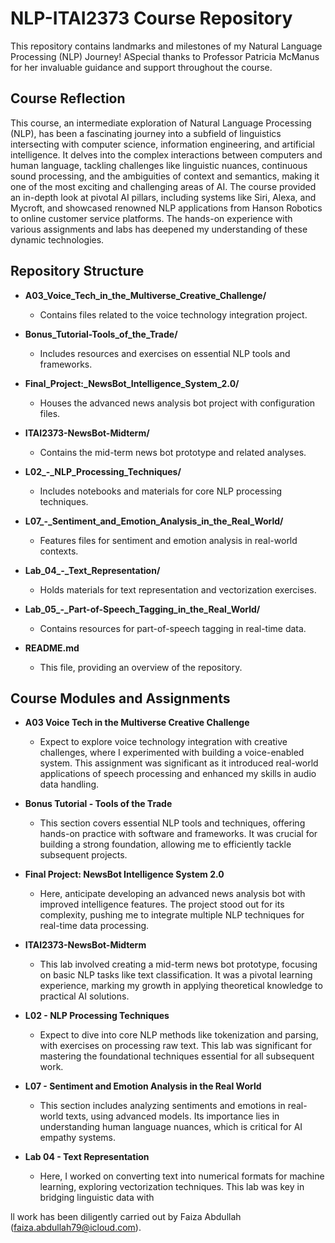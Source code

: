 # NLP-ITAI2373 Course Repository

This repository contains landmarks and milestones of my Natural Language Processing (NLP) Journey! ASpecial thanks to Professor Patricia McManus for her invaluable guidance and support throughout the course.

## Course Reflection
This course, an intermediate exploration of Natural Language Processing (NLP), has been a fascinating journey into a subfield of linguistics intersecting with computer science, information engineering, and artificial intelligence. It delves into the complex interactions between computers and human language, tackling challenges like linguistic nuances, continuous sound processing, and the ambiguities of context and semantics, making it one of the most exciting and challenging areas of AI. The course provided an in-depth look at pivotal AI pillars, including systems like Siri, Alexa, and Mycroft, and showcased renowned NLP applications from Hanson Robotics to online customer service platforms. The hands-on experience with various assignments and labs has deepened my understanding of these dynamic technologies.

## Repository Structure
- **A03_Voice_Tech_in_the_Multiverse_Creative_Challenge/**  
  - Contains files related to the voice technology integration project.

- **Bonus_Tutorial-Tools_of_the_Trade/**  
  - Includes resources and exercises on essential NLP tools and frameworks.

- **Final_Project:_NewsBot_Intelligence_System_2.0/**  
  - Houses the advanced news analysis bot project with configuration files.

- **ITAI2373-NewsBot-Midterm/**  
  - Contains the mid-term news bot prototype and related analyses.

- **L02_-_NLP_Processing_Techniques/**  
  - Includes notebooks and materials for core NLP processing techniques.

- **L07_-_Sentiment_and_Emotion_Analysis_in_the_Real_World/**  
  - Features files for sentiment and emotion analysis in real-world contexts.

- **Lab_04_-_Text_Representation/**  
  - Holds materials for text representation and vectorization exercises.

- **Lab_05_-_Part-of-Speech_Tagging_in_the_Real_World/**  
  - Contains resources for part-of-speech tagging in real-time data.

- **README.md**  
  - This file, providing an overview of the repository.

## Course Modules and Assignments

- **A03 Voice Tech in the Multiverse Creative Challenge**  
  - Expect to explore voice technology integration with creative challenges, where I experimented with building a voice-enabled system. This assignment was significant as it introduced real-world applications of speech processing and enhanced my skills in audio data handling.

- **Bonus Tutorial - Tools of the Trade**  
  - This section covers essential NLP tools and techniques, offering hands-on practice with software and frameworks. It was crucial for building a strong foundation, allowing me to efficiently tackle subsequent projects.

- **Final Project: NewsBot Intelligence System 2.0**  
  - Here, anticipate developing an advanced news analysis bot with improved intelligence features. The project stood out for its complexity, pushing me to integrate multiple NLP techniques for real-time data processing.

- **ITAI2373-NewsBot-Midterm**  
  - This lab involved creating a mid-term news bot prototype, focusing on basic NLP tasks like text classification. It was a pivotal learning experience, marking my growth in applying theoretical knowledge to practical AI solutions.

- **L02 - NLP Processing Techniques**  
  - Expect to dive into core NLP methods like tokenization and parsing, with exercises on processing raw text. This lab was significant for mastering the foundational techniques essential for all subsequent work.

- **L07 - Sentiment and Emotion Analysis in the Real World**  
  - This section includes analyzing sentiments and emotions in real-world texts, using advanced models. Its importance lies in understanding human language nuances, which is critical for AI empathy systems.

- **Lab 04 - Text Representation**  
  - Here, I worked on converting text into numerical formats for machine learning, exploring vectorization techniques. This lab was key in bridging linguistic data with
 
ll work has been diligently carried out by Faiza Abdullah (faiza.abdullah79@icloud.com). 
